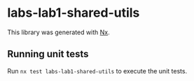 # labs-lab1-shared-utils

This library was generated with [Nx](https://nx.dev).

## Running unit tests

Run `nx test labs-lab1-shared-utils` to execute the unit tests.
